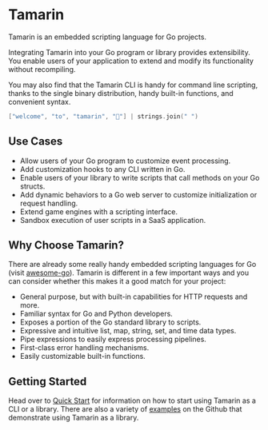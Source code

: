 # Tamarin

Tamarin is an embedded scripting language for Go projects.

Integrating Tamarin into your Go program or library provides extensibility.
You enable users of your application to extend and modify its functionality
without recompiling.

You may also find that the Tamarin CLI is handy for command line scripting,
thanks to the single binary distribution, handy built-in functions, and
convenient syntax.

```go
["welcome", "to", "tamarin", "👋"] | strings.join(" ")
```

## Use Cases

- Allow users of your Go program to customize event processing.
- Add customization hooks to any CLI written in Go.
- Enable users of your library to write scripts that call methods on your Go structs.
- Add dynamic behaviors to a Go web server to customize initialization or
  request handling.
- Extend game engines with a scripting interface.
- Sandbox execution of user scripts in a SaaS application.

## Why Choose Tamarin?

There are already some really handy embedded scripting languages for Go
(visit [awesome-go](https://github.com/avelino/awesome-go#embeddable-scripting-languages)).
Tamarin is different in a few important ways and you can consider whether this
makes it a good match for your project:

- General purpose, but with built-in capabilities for HTTP requests and more.
- Familiar syntax for Go and Python developers.
- Exposes a portion of the Go standard library to scripts.
- Expressive and intuitive list, map, string, set, and time data types.
- Pipe expressions to easily express processing pipelines.
- First-class error handling mechanisms.
- Easily customizable built-in functions.

## Getting Started

Head over to [Quick Start](quick-start.md) for information on how to start using
Tamarin as a CLI or a library. There are also a variety of
[examples](https://github.com/cloudcmds/tamarin/tree/main/cmd) on the Github that
demonstrate using Tamarin as a library.
